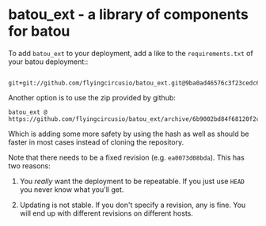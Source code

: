 # batou_ext - a library of components for batou

To add `batou_ext` to your deployment, add a like to the `requirements.txt` of your batou deployment::

```
   git+git://github.com/flyingcircusio/batou_ext.git@9ba0ad46576c3f23cedc6271bcd2a25d8572bb33#egg=batou_ext
```

Another option is to use the zip provided by github:

```
batou_ext @ https://github.com/flyingcircusio/batou_ext/archive/6b9002bd84f68120f2ce50a4155afaaef647831e.zip#sha256=8567df82798cd42872e27aa2429bf31c4048190c8467cb65c0723bed60a97803
```

Which is adding some more safety by using the hash as well as should be faster in most cases instead of cloning the repository.

Note that there needs to be a fixed revision (e.g. ``ea0073d08bda``). This has two reasons:

1. You *really* want the deployment to be repeatable. If you just use ``HEAD`` you never know what you'll get.

2. Updating is not stable. If you don't specify a revision, any is fine. You will end up with different revisions on different hosts.
